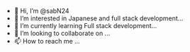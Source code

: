- 👋 Hi, I’m @sabN24
- 👀 I’m interested in Japanese and full stack development...
- 🌱 I’m currently learning Full stack development...
- 💞️ I’m looking to collaborate on ...
- 📫 How to reach me ...

<!---
sabN24/sabN24 is a ✨ special ✨ repository because its `README.md` (this file) appears on your GitHub profile.
You can click the Preview link to take a look at your changes.
--->
